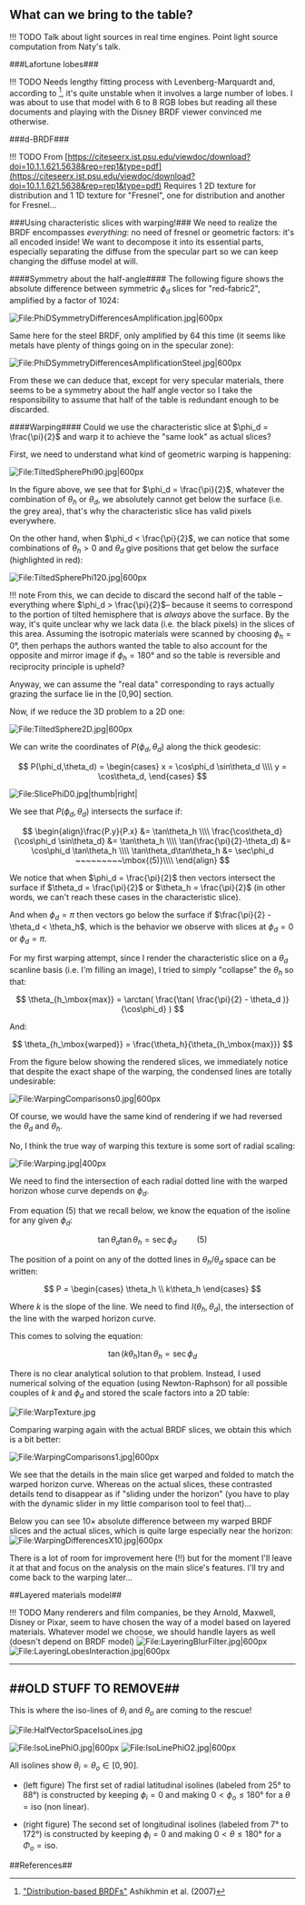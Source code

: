 ﻿
## What can we bring to the table?

!!! TODO
    Talk about light sources in real time engines.
    Point light source computation from Naty's talk.


###Lafortune lobes###

!!! TODO
    Needs lengthy fitting process with Levenberg-Marquardt and, according to [^1], it's quite unstable when it involves a large number of lobes. I was about to use that model with 6 to 8 RGB lobes but reading all these documents and playing with the Disney BRDF viewer convinced me otherwise.


###d-BRDF###

!!! TODO
    From [https://citeseerx.ist.psu.edu/viewdoc/download?doi=10.1.1.621.5638&rep=rep1&type=pdf](https://citeseerx.ist.psu.edu/viewdoc/download?doi=10.1.1.621.5638&rep=rep1&type=pdf)
    Requires 1 2D texture for distribution and 1 1D texture for "Fresnel", one for distribution and another for Fresnel...


###Using characteristic slices with warping!###
We need to realize the BRDF encompasses *everything*: no need of fresnel or geometric factors: it's all encoded inside!
We want to decompose it into its essential parts, especially separating the diffuse from the specular part so we can keep changing the diffuse model at will.

####Symmetry about the half-angle####
The following figure shows the absolute difference between symmetric $\phi_d$ slices for "red-fabric2", amplified by a factor of 1024:

![File:PhiDSymmetryDifferencesAmplification.jpg|600px](./images/PhiDSymmetryDifferencesAmplification.jpg)

Same here for the steel BRDF, only amplified by 64 this time (it seems like metals have plenty of things going on in the specular zone):

![File:PhiDSymmetryDifferencesAmplificationSteel.jpg|600px](./images/PhiDSymmetryDifferencesAmplificationSteel.jpg)


From these we can deduce that, except for very specular materials, there seems to be a symmetry about the half angle vector so I take the responsibility to assume that half of the table is redundant enough to be discarded.


####Warping####
Could we use the characteristic slice at $\phi_d = \frac{\pi}{2}$ and warp it to achieve the "same look" as actual slices?

First, we need to understand what kind of geometric warping is happening:

![File:TiltedSpherePhi90.jpg|600px](./images/TiltedSpherePhi90.jpg)

In the figure above, we see that for $\phi_d = \frac{\pi}{2}$, whatever the combination of $\theta_h$ or $\theta_d$, we absolutely cannot get below the surface (i.e. the grey area), that's why the characteristic slice has valid pixels everywhere.

On the other hand, when $\phi_d < \frac{\pi}{2}$, we can notice that some combinations of $\theta_h > 0$ and $\theta_d$ give positions that get below the surface (highlighted in red):

![File:TiltedSpherePhi120.jpg|600px](./images/TiltedSpherePhi120.jpg)


!!! note
    From this, we can decide to discard the second half of the table &ndash;everything where $\phi_d > \frac{\pi}{2}$&ndash; because it seems to correspond to the portion of tilted hemisphere that is *always* above the surface. By the way, it's quite unclear why we lack data (i.e. the black pixels) in the slices of this area. Assuming the isotropic materials were scanned by choosing $\phi_h = 0°$, then perhaps the authors wanted the table to also account for the opposite and mirror image if $\phi_h = 180°$ and so the table is reversible and reciprocity principle is upheld?

Anyway, we can assume the "real data" corresponding to rays actually grazing the surface lie in the [0,90] section.


Now, if we reduce the 3D problem to a 2D one:

![File:TiltedSphere2D.jpg|600px](./images/TiltedSphere2D.jpg)


We can write the coordinates of $P(\phi_d,\theta_d)$ along the thick geodesic:

$$
P(\phi_d,\theta_d) = \begin{cases} 
x = \cos\phi_d \sin\theta_d \\\\
y = \cos\theta_d,
\end{cases}
$$

![File:SlicePhiD0.jpg|thumb|right|](./images/SlicePhiD0.jpg "Material slice at $\phi_d = 0$")

We see that $P(\phi_d,\theta_d)$ intersects the surface if:

$$
\begin{align}\frac{P.y}{P.x} &= \tan\theta_h \\\\
\frac{\cos\theta_d}{\cos\phi_d \sin\theta_d} &= \tan\theta_h \\\\
\tan(\frac{\pi}{2}-\theta_d) &= \cos\phi_d \tan\theta_h \\\\
\tan\theta_d\tan\theta_h &= \sec\phi_d  ~~~~~~~~~\mbox{(5)}\\\\
\end{align}
$$


We notice that when $\phi_d = \frac{\pi}{2}$ then vectors intersect the surface if $\theta_d = \frac{\pi}{2}$ or $\theta_h = \frac{\pi}{2}$ 
(in other words, we can't reach these cases in the characteristic slice).

And when $\phi_d = \pi$ then vectors go below the surface if $\frac{\pi}{2} - \theta_d < \theta_h$, which is the behavior we observe with slices at $\phi_d = 0$ or $\phi_d = \pi$.


For my first warping attempt, since I render the characteristic slice on a $\theta_d$ scanline basis (i.e. I'm filling an image), I tried to simply "collapse" the $\theta_h$ so that:

$$
\theta_{h_\mbox{max}} = \arctan( \frac{\tan( \frac{\pi}{2} - \theta_d )}{\cos\phi_d} )
$$

And:

$$
\theta_{h_\mbox{warped}} = \frac{\theta_h}{\theta_{h_\mbox{max}}}
$$


From the figure below showing the rendered slices, we immediately notice that despite the exact shape of the warping, the condensed lines are totally undesirable:

![File:WarpingComparisons0.jpg|600px](./images/WarpingComparisons0.jpg)

Of course, we would have the same kind of rendering if we had reversed the $\theta_d$ and $\theta_h$.


No, I think the true way of warping this texture is some sort of radial scaling:

![File:Warping.jpg|400px](./images/Warping.jpg)

We need to find the intersection of each radial dotted line with the warped horizon whose curve depends on $\phi_d$.

From equation (5) that we recall below, we know the equation of the isoline for any given $\phi_d$:

$$
\tan\theta_d\tan\theta_h = \sec\phi_d  ~~~~~~~~~\mbox{(5)}
$$

The position of a point on any of the dotted lines in $\theta_h / \theta_d$ space can be written:

$$
P = \begin{cases} 
\theta_h \\
k\theta_h
\end{cases}
$$

Where $k$ is the slope of the line. We need to find $I(\theta_h,\theta_d)$, the intersection of the line with the warped horizon curve.

This comes to solving the equation:

$$
\tan(k\theta_h)\tan\theta_h = \sec\phi_d
$$

There is no clear analytical solution to that problem. Instead, I used numerical solving of the equation (using Newton-Raphson) for all possible couples of $k$ and $\phi_d$ and stored the scale factors into a 2D table:

![File:WarpTexture.jpg](./images/WarpTexture.jpg)


Comparing warping again with the actual BRDF slices, we obtain this which is a bit better:

![File:WarpingComparisons1.jpg|600px](./images/WarpingComparisons1.jpg)


We see that the details in the main slice get warped and folded to match the warped horizon curve. Whereas on the actual slices, these contrasted details tend to disappear as if "sliding under the horizon" (you have to play with the dynamic slider in my little comparison tool to feel that)...

Below you can see 10$\times$ absolute difference between my warped BRDF slices and the actual slices, which is quite large especially near the horizon:
![File:WarpingDifferencesX10.jpg|600px](./images/WarpingDifferencesX10.jpg)


There is a lot of room for improvement here (!!) but for the moment I'll leave it at that and focus on the analysis on the main slice's features. I'll try and come back to the warping later...


##Layered materials model##

!!! TODO
    Many renderers and film companies, be they Arnold, Maxwell, Disney or Pixar, seem to have chosen the way of a model based on layered materials.
    Whatever model we choose, we should handle layers as well (doesn't depend on BRDF model)
    ![File:LayeringBlurFilter.jpg|600px](./images/LayeringBlurFilter.jpg)
    ![File:LayeringLobesInteraction.jpg|600px](./images/LayeringLobesInteraction.jpg)



----
##OLD STUFF TO REMOVE##
----
This is where the iso-lines of $\theta_i$ and $\theta_o$ are coming to the rescue!

![File:HalfVectorSpaceIsoLines.jpg](./images/HalfVectorSpaceIsoLines.jpg)


![File:IsoLinePhiO.jpg|600px](./images/IsoLinePhiO.jpg) ![File:IsoLinePhiO2.jpg|600px](./images/IsoLinePhiO2.jpg)


All isolines show $\theta_i = \theta_o \in [0,90]$.

* (left figure) The first set of radial latitudinal isolines (labeled from 25° to 88°) is constructed by keeping $\phi_i = 0$ and making $0 < \phi_o \le 180°$ for a $\theta = \mbox{iso (non linear)}$.

* (right figure) The second set of longitudinal isolines (labeled from 7° to 172°) is constructed by keeping $\phi_i = 0$ and making $0 < \theta \le 180°$ for a $\Phi_o = \mbox{iso}$.




##References##

[^1]: ["Distribution-based BRDFs"](https://citeseerx.ist.psu.edu/viewdoc/download?doi=10.1.1.621.5638&rep=rep1&type=pdf) Ashikhmin et al. (2007)

